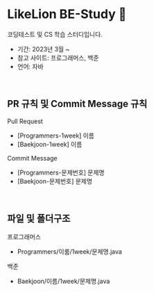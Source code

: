 # LikeLion BE-Study 🦁

코딩테스트 및 CS 학습 스터디입니다.
* 기간: 2023년 3월 ~ 
* 참고 사이트: 프로그래머스, 백준
* 언어: 자바 

<br>

## PR 규칙 및 Commit Message 규칙

Pull Request
* [Programmers-1week] 이름
* [Baekjoon-1week] 이름

Commit Message
* [Programmers-문제번호] 문제명
* [Baekjoon-문제번호] 문제명

<br>

## 파일 및 폴더구조

프로그래머스
* Programmers/이룸/1week/문제명.java

백준
* Baekjoon/이름/1week/문제명.java

